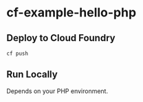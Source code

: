 cf-example-hello-php
====================

Deploy to Cloud Foundry
-----------------------------

```
cf push
```

Run Locally
-----------

Depends on your PHP environment.
